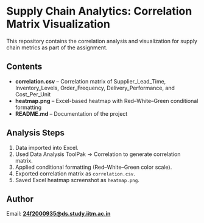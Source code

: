 # Supply Chain Analytics: Correlation Matrix Visualization

This repository contains the correlation analysis and visualization for supply chain metrics as part of the assignment.

## Contents
- **correlation.csv** – Correlation matrix of Supplier_Lead_Time, Inventory_Levels, Order_Frequency, Delivery_Performance, and Cost_Per_Unit  
- **heatmap.png** – Excel-based heatmap with Red–White–Green conditional formatting  
- **README.md** – Documentation of the project  

## Analysis Steps
1. Data imported into Excel.  
2. Used Data Analysis ToolPak → Correlation to generate correlation matrix.  
3. Applied conditional formatting (Red–White–Green color scale).  
4. Exported correlation matrix as `correlation.csv`.  
5. Saved Excel heatmap screenshot as `heatmap.png`.  

## Author
Email: **24f2000935@ds.study.iitm.ac.in**
